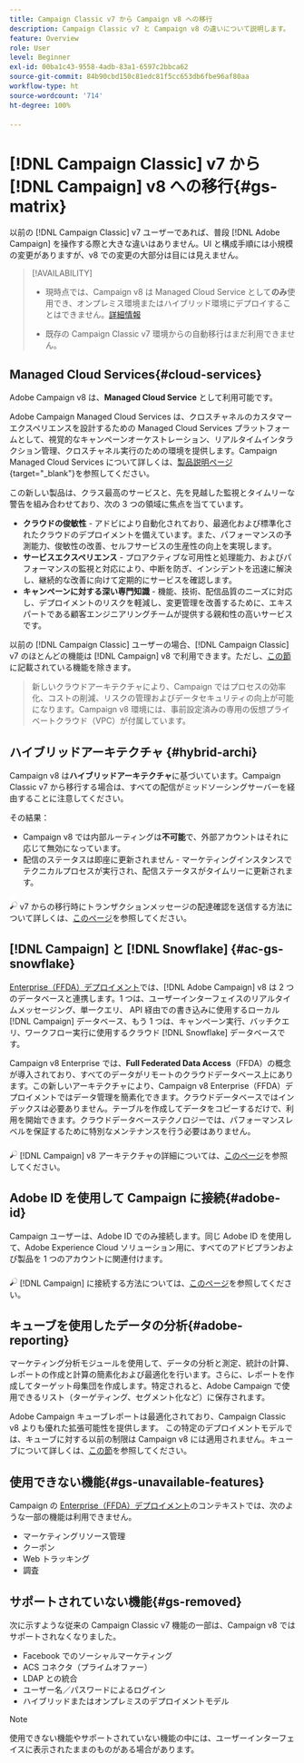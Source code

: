 ```yaml
---
title: Campaign Classic v7 から Campaign v8 への移行
description: Campaign Classic v7 と Campaign v8 の違いについて説明します。
feature: Overview
role: User
level: Beginner
exl-id: 00ba1c43-9558-4adb-83a1-6597c2bbca62
source-git-commit: 84b90cbd150c81edc81f5cc653db6fbe96af80aa
workflow-type: ht
source-wordcount: '714'
ht-degree: 100%

---
```


# [!DNL Campaign Classic] v7 から [!DNL Campaign] v8 への移行{#gs-matrix}

以前の [!DNL Campaign Classic] v7 ユーザーであれば、普段 [!DNL Adobe Campaign] を操作する際と大きな違いはありません。UI と構成手順には小規模の変更がありますが、v8 での変更の大部分は目には見えません。

>[!AVAILABILITY]
>
>* 現時点では、Campaign v8 は Managed Cloud Service として&#x200B;**のみ**&#x200B;使用でき、オンプレミス環境またはハイブリッド環境にデプロイすることはできません。[詳細情報](#cloud-services)
>
>* 既存の Campaign Classic v7 環境からの自動移行はまだ利用できません。


## Managed Cloud Services{#cloud-services}

Adobe Campaign v8 は、**Managed Cloud Service** として利用可能です。

Adobe Campaign Managed Cloud Services は、クロスチャネルのカスタマーエクスペリエンスを設計するための Managed Cloud Services プラットフォームとして、視覚的なキャンペーンオーケストレーション、リアルタイムインタラクション管理、クロスチャネル実行のための環境を提供します。Campaign Managed Cloud Services について詳しくは、[製品説明ページ](https://helpx.adobe.com/jp/legal/product-descriptions/adobe-campaign-managed-cloud-services.html){target="_blank"}を参照してください。

この新しい製品は、クラス最高のサービスと、先を見越した監視とタイムリーな警告を組み合わせており、次の 3 つの領域に焦点を当てています。

* **クラウドの俊敏性** - アドビにより自動化されており、最適化および標準化されたクラウドのデプロイメントを備えています。また、パフォーマンスの予測能力、俊敏性の改善、セルフサービスの生産性の向上を実現します。
* **サービスエクスペリエンス** - プロアクティブな可用性と処理能力、およびパフォーマンスの監視と対応により、中断を防ぎ、インシデントを迅速に解決し、継続的な改善に向けて定期的にサービスを確認します。
* **キャンペーンに対する深い専門知識** - 機能、技術、配信品質のニーズに対応し、デプロイメントのリスクを軽減し、変更管理を改善するために、エキスパートである顧客エンジニアリングチームが提供する親和性の高いサービスです。

以前の [!DNL Campaign Classic] ユーザーの場合、[!DNL Campaign Classic] v7 のほとんどの機能は [!DNL Campaign] v8 で利用できます。ただし、[この節](#gs-removed)に記載されている機能を除きます。

>新しいクラウドアーキテクチャにより、Campaign ではプロセスの効率化、コストの削減、リスクの管理およびデータセキュリティの向上が可能になります。Campaign v8 環境には、事前設定済みの専用の仮想プライベートクラウド（VPC）が付属しています。


## ハイブリッドアーキテクチャ {#hybrid-archi}

Campaign v8 は&#x200B;**ハイブリッドアーキテクチャ**&#x200B;に基づいています。Campaign Classic v7 から移行する場合は、すべての配信がミッドソーシングサーバーを経由することに注意してください。

その結果：

* Campaign v8 では内部ルーティングは&#x200B;**不可能**&#x200B;で、外部アカウントはそれに応じて無効になっています。
* 配信のステータスは即座に更新されません - マーケティングインスタンスでテクニカルプロセスが実行され、配信ステータスがタイムリーに更新されます。


![](../assets/do-not-localize/glass.png) v7 からの移行時にトランザクションメッセージの配達確認を送信する方法について詳しくは、[このページ](../send/transactional-template.md#transition-from-v7)を参照してください。


## [!DNL Campaign] と [!DNL Snowflake] {#ac-gs-snowflake}

[Enterprise（FFDA）デプロイメント](../architecture/enterprise-deployment.md)では、[!DNL Adobe Campaign] v8 は 2 つのデータベースと連携します。1 つは、ユーザーインターフェイスのリアルタイムメッセージング、単一クエリ、 API 経由での書き込みに使用するローカル [!DNL Campaign] データベース、もう 1 つは、キャンペーン実行、バッチクエリ、ワークフロー実行に使用するクラウド [!DNL Snowflake] データベースです。

Campaign v8 Enterprise では、**Full Federated Data Access**（FFDA）の概念が導入されており、すべてのデータがリモートのクラウドデータベース上にあります。この新しいアーキテクチャにより、Campaign v8 Enterprise（FFDA）デプロイメントではデータ管理を簡素化できます。クラウドデータベースではインデックスは必要ありません。テーブルを作成してデータをコピーするだけで、利用を開始できます。クラウドデータベーステクノロジーでは、パフォーマンスレベルを保証するために特別なメンテナンスを行う必要はありません。

![](../assets/do-not-localize/glass.png) [!DNL Campaign] v8 アーキテクチャの詳細については、[このページ](../architecture/architecture.md)を参照してください。


## Adobe ID を使用して Campaign に接続{#adobe-id}

Campaign ユーザーは、Adobe ID でのみ接続します。同じ Adobe ID を使用して、Adobe Experience Cloud ソリューション用に、すべてのアドビプランおよび製品を 1 つのアカウントに関連付けます。

![](../assets/do-not-localize/glass.png) [!DNL Campaign] に接続する方法については、[このページ](connect.md)を参照してください。

## キューブを使用したデータの分析{#adobe-reporting}

マーケティング分析モジュールを使用して、データの分析と測定、統計の計算、レポートの作成と計算の簡素化および最適化を行います。さらに、レポートを作成してターゲット母集団を作成します。特定されると、Adobe Campaign で使用できるリスト（ターゲティング、セグメント化など）に保存されます。

Adobe Campaign キューブレポートは最適化されており、Campaign Classic v8 よりも優れた拡張可能性を提供します。 この特定のデプロイメントモデルでは、キューブに対する以前の制限は Campaign v8 には適用されません。キューブについて詳しくは、[この節](../../v8/reporting/gs-cubes.md)を参照してください。

## 使用できない機能{#gs-unavailable-features}

Campaign の [Enterprise（FFDA）デプロイメント](../architecture/enterprise-deployment.md)のコンテキストでは、次のような一部の機能は利用できません。

* マーケティングリソース管理
* クーポン
* Web トラッキング
* 調査

## サポートされていない機能{#gs-removed}

次に示すような従来の Campaign Classic v7 機能の一部は、Campaign v8 ではサポートされなくなりました。

* Facebook でのソーシャルマーケティング
* ACS コネクタ（プライムオファー）
* LDAP との統合
* ユーザー名／パスワードによるログイン
* ハイブリッドまたはオンプレミスのデプロイメントモデル


>[!NOTE]
>
>使用できない機能やサポートされていない機能の中には、ユーザーインターフェイスに表示されたままのものがある場合があります。
